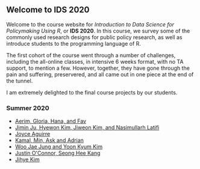## Welcome to IDS 2020

Welcome to the course website for *Introduction to Data Science for Policymaking Using R*, or **IDS 2020**. In this course, we survey some of the commonly used research designs for public policy research, as well as introduce students to the programming language of R. 

The first cohort of the course went through a number of challenges, including the all-online classes, in intensive 6 weeks format, with no TA support, to mention a few. However, together, they have gone through the pain and suffering, preservered, and all came out in one piece at the end of the tunnel. 

I am extremely delighted to the final course projects by our students.


### Summer 2020

- [Aerim, Gloria, Hana, and Fav](https://kdis-aerim-kang.shinyapps.io/Team2_Final/)
- [Jimin Ju, Hyewon Kim, Jiweon Kim, and Nasimullarh Latifi](https://ids2020jimin.shinyapps.io/ids2020/)
- [Joyce Aguirre](https://jsaguirre.shinyapps.io/FinalProject/)
- [Kamal, Min, Ask and Adrian](https://gautamkamal.shinyapps.io/finalproject/)
- [Woo Jae Jung and Yoon Kyum Kim](https://ynwoon.shinyapps.io/final/)
- [Justin O'Connor, Seong Hee Kang](https://oconnorjus.shinyapps.io/GrpPr_MSJ_USAJOBS/)
- [Jihye Kim](https://kimjihye.shinyapps.io/final2/)


